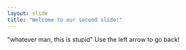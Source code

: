 ```yaml
---
layout: slide
title: "Welcome to our second slide!"
---
```

"whatever man, this is stupid"
Use the left arrow to go back!
